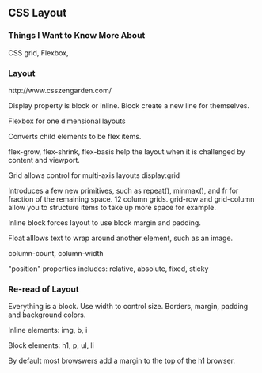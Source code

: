 ## CSS Layout

### Things I Want to Know More About
CSS grid, Flexbox, 

### Layout

<p>http://www.csszengarden.com/ </p>
<p> Display property is block or inline. Block create a new line for themselves. </p>
<p> Flexbox for one dimensional layouts</p>
<p> Converts child elements to be flex items. </p>
<p> flex-grow, flex-shrink, flex-basis help the layout when it is challenged by content and viewport. </p>
<p> Grid allows control for multi-axis layouts display:grid </p>
<p> Introduces a few new primitives, such as repeat(), minmax(), and fr for fraction of the remaining space. 12 column grids. grid-row and grid-column allow you to structure items to take up more space for example. </p>
<p> Inline block forces layout to use block margin and padding. </p>
<p> Float alllows text to wrap around another element, such as an image. </p>
<p> column-count, column-width </p>
<p> "position" properties includes: relative, absolute, fixed, sticky<p>

### Re-read of Layout

<p> Everything is a block. Use width to control size. Borders, margin, padding and background colors.</p>
<p> Inline elements: img, b, i </p>
<p> Block elements: h1, p, ul, li </p>
<p> By default most browswers add a margin to the top of the h1 browser. </p>